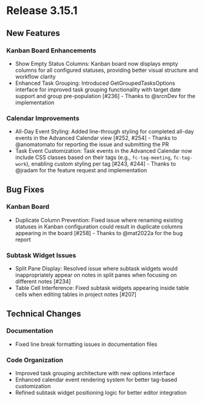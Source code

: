 # Release 3.15.1

## New Features

### Kanban Board Enhancements

- Show Empty Status Columns: Kanban board now displays empty columns for all configured statuses, providing better visual structure and workflow clarity
- Enhanced Task Grouping: Introduced GetGroupedTasksOptions interface for improved task grouping functionality with target date support and group pre-population [#236] - Thanks to @srcnDev for the implementation

### Calendar Improvements

- All-Day Event Styling: Added line-through styling for completed all-day events in the Advanced Calendar view [#252, #254] - Thanks to @anomatomato for reporting the issue and submitting the PR
- Task Event Customization: Task events in the Advanced Calendar now include CSS classes based on their tags (e.g., `fc-tag-meeting`, `fc-tag-work`), enabling custom styling per tag [#243, #244] - Thanks to @jradam for the feature request and implementation

## Bug Fixes

### Kanban Board

- Duplicate Column Prevention: Fixed issue where renaming existing statuses in Kanban configuration could result in duplicate columns appearing in the board [#258] - Thanks to @mat2022a for the bug report

### Subtask Widget Issues

- Split Pane Display: Resolved issue where subtask widgets would inappropriately appear on notes in split panes when focusing on different notes [#234]
- Table Cell Interference: Fixed subtask widgets appearing inside table cells when editing tables in project notes [#207]

## Technical Changes

### Documentation

- Fixed line break formatting issues in documentation files

### Code Organization

- Improved task grouping architecture with new options interface
- Enhanced calendar event rendering system for better tag-based customization
- Refined subtask widget positioning logic for better editor integration
